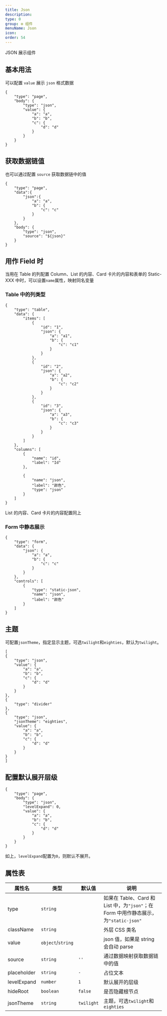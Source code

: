 ```yaml
---
title: Json
description:
type: 0
group: ⚙ 组件
menuName: Json
icon:
order: 54
---
```


JSON 展示组件

## 基本用法

可以配置 `value` 展示 `json` 格式数据

```schema:height="200"
{
    "type": "page",
    "body": {
        "type": "json",
        "value": {
            "a": "a",
            "b": "b",
            "c": {
                "d": "d"
            }
        }
    }
}
```

## 获取数据链值

也可以通过配置 `source` 获取数据链中的值

```schema:height="200"
{
    "type": "page",
    "data":{
        "json":{
            "a": "a",
            "b": {
                "c": "c"
            }
        }
    },
    "body": {
        "type": "json",
        "source": "${json}"
    }
}
```

## 用作 Field 时

当用在 Table 的列配置 Column、List 的内容、Card 卡片的内容和表单的 Static-XXX 中时，可以设置`name`属性，映射同名变量

### Table 中的列类型

```schema:height="400" scope="body"
{
    "type": "table",
    "data": {
        "items": [
            {
                "id": "1",
                "json": {
                    "a": "a1",
                    "b": {
                        "c": "c1"
                    }
                }
            },
            {
                "id": "2",
                "json": {
                    "a": "a2",
                    "b": {
                        "c": "c2"
                    }
                }
            },
            {
                "id": "3",
                "json": {
                    "a": "a3",
                    "b": {
                        "c": "c3"
                    }
                }
            }
        ]
    },
    "columns": [
        {
            "name": "id",
            "label": "Id"
        },

        {
            "name": "json",
            "label": "颜色",
            "type": "json"
        }
    ]
}
```

List 的内容、Card 卡片的内容配置同上

### Form 中静态展示

```schema:height="300" scope="body"
{
    "type": "form",
    "data": {
        "json": {
            "a": "a",
            "b": {
                "c": "c"
            }
        }
    },
    "controls": [
        {
            "type": "static-json",
            "name": "json",
            "label": "颜色"
        }
    ]
}
```

## 主题

可配置`jsonTheme`，指定显示主题，可选`twilight`和`eighties`，默认为`twilight`。

```schema:height="300" scope="body"
[
{
    "type": "json",
    "value": {
        "a": "a",
        "b": "b",
        "c": {
            "d": "d"
        }
    }
},
{
    "type": "divider"
},
{
    "type": "json",
    "jsonTheme": "eighties",
    "value": {
        "a": "a",
        "b": "b",
        "c": {
            "d": "d"
        }
    }
}
]
```

## 配置默认展开层级

```schema:height="300"
{
    "type": "page",
    "body": {
        "type": "json",
        "levelExpand": 0,
        "value": {
            "a": "a",
            "b": "b",
            "c": {
                "d": "d"
            }
        }
    }
}
```

如上，`levelExpand`配置为`0`，则默认不展开。

## 属性表

| 属性名      | 类型              | 默认值     | 说明                                                                                 |
| ----------- | ----------------- | ---------- | ------------------------------------------------------------------------------------ |
| type        | `string`          |            | 如果在 Table、Card 和 List 中，为`"json"`；在 Form 中用作静态展示，为`"static-json"` |
| className   | `string`          |            | 外层 CSS 类名                                                                        |
| value       | `object`/`string` |            | json 值，如果是 string 会自动 parse                                                  |
| source      | `string`          | `''`       | 通过数据映射获取数据链中的值                                                         |
| placeholder | `string`          | `-`        | 占位文本                                                                             |
| levelExpand | `number`          | `1`        | 默认展开的层级                                                                       |
| hideRoot    | `boolean`         | `false`    | 是否隐藏根节点                                                                       |
| jsonTheme   | `string`          | `twilight` | 主题，可选`twilight`和`eighties`                                                     |
